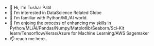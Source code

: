 - 👋 Hi, I’m Tushar Patil
- 👀 I’m interested in DataScience Related Globe
- 🌱 I’m familiar with Python/ML/AI world.
- 💞️ I’m enjoing the process of enhancing my skills in Python/ML/AI/Pandas/Numpy/Matplotlib/Seaborn/Sci-Kit learn/Tensorflow/Keras/Azure for Machine Learning/AWS Sagemaker
- 📫 reach me here..

<!---
tusharpatil87/tusharpatil87 is a ✨ special ✨ repository because its `README.md` (this file) appears on your GitHub profile.
You can click the Preview link to take a look at your changes.
--->
